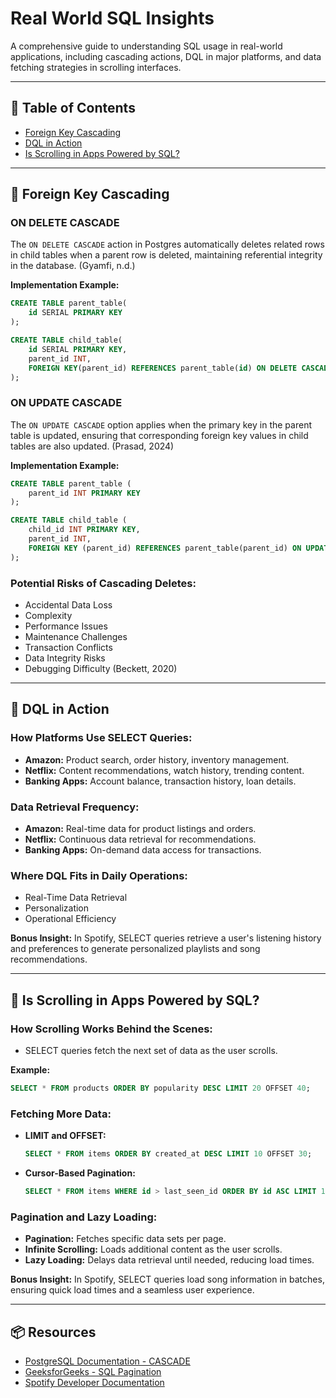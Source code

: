 # Real World SQL Insights

A comprehensive guide to understanding SQL usage in real-world applications, including cascading actions, DQL in major platforms, and data fetching strategies in scrolling interfaces.

---

## 📑 Table of Contents

* [Foreign Key Cascading](#foreign-key-cascading)
* [DQL in Action](#dql-in-action)
* [Is Scrolling in Apps Powered by SQL?](#is-scrolling-in-apps-powered-by-sql)

---

## 📌 Foreign Key Cascading

### ON DELETE CASCADE

The `ON DELETE CASCADE` action in Postgres automatically deletes related rows in child tables when a parent row is deleted, maintaining referential integrity in the database. (Gyamfi, n.d.)

**Implementation Example:**

```sql
CREATE TABLE parent_table(
    id SERIAL PRIMARY KEY
);

CREATE TABLE child_table(
    id SERIAL PRIMARY KEY,
    parent_id INT,
    FOREIGN KEY(parent_id) REFERENCES parent_table(id) ON DELETE CASCADE
);
```

### ON UPDATE CASCADE

The `ON UPDATE CASCADE` option applies when the primary key in the parent table is updated, ensuring that corresponding foreign key values in child tables are also updated. (Prasad, 2024)

**Implementation Example:**

```sql
CREATE TABLE parent_table (
    parent_id INT PRIMARY KEY
);

CREATE TABLE child_table (
    child_id INT PRIMARY KEY,
    parent_id INT,
    FOREIGN KEY (parent_id) REFERENCES parent_table(parent_id) ON UPDATE CASCADE
);
```

### Potential Risks of Cascading Deletes:

* Accidental Data Loss
* Complexity
* Performance Issues
* Maintenance Challenges
* Transaction Conflicts
* Data Integrity Risks
* Debugging Difficulty (Beckett, 2020)

---

## 📌 DQL in Action

### How Platforms Use SELECT Queries:

* **Amazon:** Product search, order history, inventory management.
* **Netflix:** Content recommendations, watch history, trending content.
* **Banking Apps:** Account balance, transaction history, loan details.

### Data Retrieval Frequency:

* **Amazon:** Real-time data for product listings and orders.
* **Netflix:** Continuous data retrieval for recommendations.
* **Banking Apps:** On-demand data access for transactions.

### Where DQL Fits in Daily Operations:

* Real-Time Data Retrieval
* Personalization
* Operational Efficiency

**Bonus Insight:**
In Spotify, SELECT queries retrieve a user's listening history and preferences to generate personalized playlists and song recommendations.

---

## 📌 Is Scrolling in Apps Powered by SQL?

### How Scrolling Works Behind the Scenes:

* SELECT queries fetch the next set of data as the user scrolls.

**Example:**

```sql
SELECT * FROM products ORDER BY popularity DESC LIMIT 20 OFFSET 40;
```

### Fetching More Data:

* **LIMIT and OFFSET:**

  ```sql
  SELECT * FROM items ORDER BY created_at DESC LIMIT 10 OFFSET 30;
  ```

* **Cursor-Based Pagination:**

  ```sql
  SELECT * FROM items WHERE id > last_seen_id ORDER BY id ASC LIMIT 10;
  ```

### Pagination and Lazy Loading:

* **Pagination:** Fetches specific data sets per page.
* **Infinite Scrolling:** Loads additional content as the user scrolls.
* **Lazy Loading:** Delays data retrieval until needed, reducing load times.

**Bonus Insight:**
In Spotify, SELECT queries load song information in batches, ensuring quick load times and a seamless user experience.

---

## 📦 Resources

* [PostgreSQL Documentation - CASCADE](https://www.postgresql.org/docs/current/ddl-constraints.html)
* [GeeksforGeeks - SQL Pagination](https://www.geeksforgeeks.org/sql-pagination/)
* [Spotify Developer Documentation](https://developer.spotify.com/documentation/)
